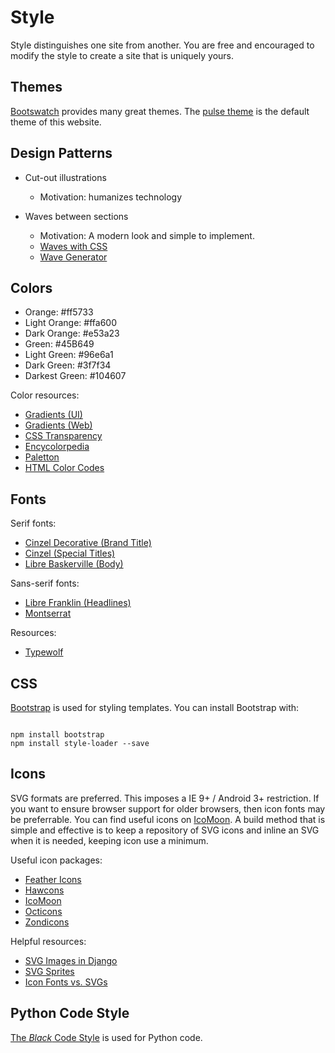 # Style

Style distinguishes one site from another. You are free and encouraged to modify the style to create a site that is uniquely yours.

<!-- [TOC] -->


## Themes

[Bootswatch](https://bootswatch.com/help/) provides many great themes. The [pulse theme](https://bootswatch.com/pulse/) is the default theme of this website.


## Design Patterns

- Cut-out illustrations
  * Motivation: humanizes technology

- Waves between sections
  * Motivation: A modern look and simple to implement.
  * [Waves with CSS](https://stackoverflow.com/questions/17202548/wavy-shape-with-css)
  * [Wave Generator](https://smooth.ie/blogs/news/svg-wavey-transitions-between-sections)


## Colors

* Orange: #ff5733
* Light Orange: #ffa600
* Dark Orange: #e53a23
* Green: #45B649
* Light Green: #96e6a1
* Dark Green: #3f7f34
* Darkest Green: #104607

Color resources:

* [Gradients (UI)](https://uigradients.com/#KyooTah)
* [Gradients (Web)](https://webgradients.com/)
* [CSS Transparency](https://stackoverflow.com/questions/23201134/transparent-argb-hex-value)
* [Encycolorpedia](https://encycolorpedia.com/)
* [Paletton](https://paletton.com/)
* [HTML Color Codes](https://htmlcolorcodes.com/)


## Fonts

Serif fonts:

* [Cinzel Decorative (Brand Title)](https://fonts.google.com/specimen/Cinzel+Decorative)
* [Cinzel (Special Titles)](https://fonts.google.com/specimen/Cinzel)
* [Libre Baskerville (Body)](https://fonts.google.com/specimen/Libre+Baskerville)

Sans-serif fonts:

* [Libre Franklin (Headlines)](https://fonts.google.com/specimen/Libre+Franklin)
* [Montserrat](https://fonts.google.com/specimen/Montserrat?query=Montserrat)

Resources:

* [Typewolf](https://www.typewolf.com/)


## CSS

[Bootstrap](https://getbootstrap.com/docs/4.5/getting-started/introduction/) is used for styling templates. You can install Bootstrap with:

```shell

npm install bootstrap
npm install style-loader --save

```

## Icons

SVG formats are preferred. This imposes a IE 9+ / Android 3+ restriction. If you want to ensure browser support for older browsers, then icon fonts may be preferrable. You can find useful icons on [IcoMoon](https://icomoon.io/#docs). A build method that is simple and effective is to keep a repository of SVG icons and inline an SVG when it is needed, keeping icon use a minimum.

Useful icon packages:

* [Feather Icons](https://feathericons.com/)
* [Hawcons](http://hawcons.com/preview/)
* [IcoMoon](https://icomoon.io/#docs)
* [Octicons](https://primer.style/octicons/)
* [Zondicons](http://www.zondicons.com/)

Helpful resources:

* [SVG Images in Django](https://stackoverflow.com/questions/25954797/svg-img-src-with-django)
* [SVG Sprites](https://css-tricks.com/svg-sprites-use-better-icon-fonts/)
* [Icon Fonts vs. SVGs](https://css-tricks.com/icon-fonts-vs-svg/)


## Python Code Style

[The *Black* Code Style](https://black.readthedocs.io/en/stable/installation_and_usage.html) is used for Python code.
